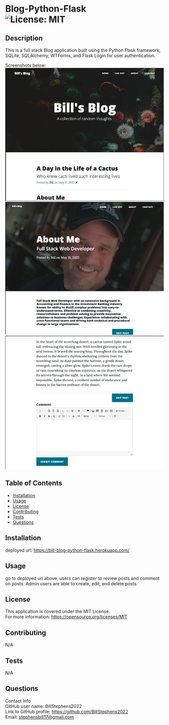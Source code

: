 # Blog-Python-Flask<br>![License: MIT](https://img.shields.io/badge/License-MIT-yellow.svg)

  ## Description

  This is a full stack Blog application built using the Python Flask framework, SQLite, SQLAlchemy, WTForms, and Flask 
  Login for user authentication.

Screenshots below:
![screenshot1](./static/img/screenshot1.png)
![screenshot2](./static/img/screenshot2.png)
![screenshot3](./static/img/screenshot3.png)
  
  ## Table of Contents
  
  - [Installation](#installation)
  - [Usage](#usage)
  - [License](#license)
  - [Contributing](#contributing)
  - [Tests](#tests)
  - [Questions](#questions)
  
  ## Installation
  
  deployed url:  https://bill-blog-python-flask.herokuapp.com/
  
  ## Usage
  
  go to deployed url above, users can register to review posts and comment on posts.  Admin users are able to create, 
  edit, and delete posts.

  ## License
This application is covered under the MIT License.
<br>For more information: https://opensource.org/licenses/MIT
  
  ## Contributing
  N/A
  
  ## Tests
  N/A

  ## Questions
  Contact Info<br>
  GitHub user name: BillStephens2022<br>
  Link to GitHub profile: https://github.com/BillStephens2022<br>
  Email: stephensbill17@gmail.com
